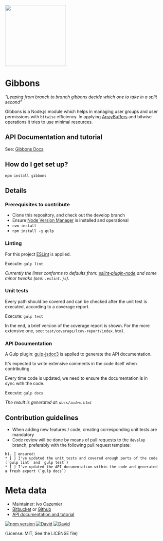 
<img src="https://raw.githubusercontent.com/kaasdude/gibbons/feature/docs/gibbons.png" width="200" />




# Gibbons

_"Leaping from branch to branch gibbons decide which one to take in a split second"_

Gibbons is a Node.js module which helps in managing user groups and user permissions with `bitwise` efficiency. 
In applying [ArrayBuffers](https://developer.mozilla.org/nl/docs/Web/JavaScript/Reference/Global_Objects/ArrayBuffer) and bitwise operations it tries to use minimal resources.


## API Documentation and tutorial

See: [Gibbons Docs](https://kaasdude.github.io/gibbons/)

## How do I get set up? ##

`npm install gibbons`

## Details ##


### Prerequisites to contribute ###

* Clone this repository, and check out the develop branch
* Ensure [Node Version Manager](https://github.com/creationix/nvm) is installed and operational
* `nvm install`
* `npm install -g gulp`

### Linting ###

For this project [ESLint](http://eslint.org/) is applied. 
 
Execute: `gulp lint`

_Currently the linter conforms to defaults from: [eslint-plugin-node](https://github.com/mysticatea/eslint-plugin-node) and some minor tweaks (see: `.eslint.js`)._

### Unit tests ###

Every path should be covered and can be checked after the unit test is executed, according to a coverage report.

Execute: `gulp test`

In the end, a brief version of the coverage report is shown. For the more extensive one, see: `test/coverage/lcov-report/index.html`.

### API Documentation ###

A Gulp plugin: [gulp-jsdoc3](https://github.com/mlucool/gulp-jsdoc3) is applied to generate the API documentation.

It's expected to write extensive comments in the code itself when contributing.

Every time code is updated, we need to ensure the documentation is in sync with the code.

Execute: `gulp docs`

_The result is generated at: `docs/index.html`_


## Contribution guidelines ##

* When adding new features / code, creating corresponding unit tests are mandatory
* Code review will be done by means of pull requests to the `develop` branch, preferably with the following pull request template:

```
h1. I ensured:
* [ ] I've updated the unit tests and covered enough parts of the code (`gulp lint` and `gulp test`)
* [ ] I've updated the API documentation within the code and generated a fresh export (`gulp docs`)
```

# Meta data #

* Maintainer: Ivo Cazemier
* [Bitbucket](https://bitbucket.org/ivocazemier/gibbons) or [Github](https://github.com/kaasdude/gibbons)
* [API documentation and tutorial](https://kaasdude.github.io/gibbons/)


[![npm version](https://badge.fury.io/js/gibbons.svg)](https://www.npmjs.com/package/gibbons)
[![David](https://david-dm.org/kaasdude/gibbons.svg)](https://david-dm.org/kaasdude/gibbons)
[![David](https://david-dm.org/kaasdude/gibbons/dev-status.svg)](https://david-dm.org/kaasdude/gibbons#info=devDependencies)



(License: MIT, See the LICENSE file)
